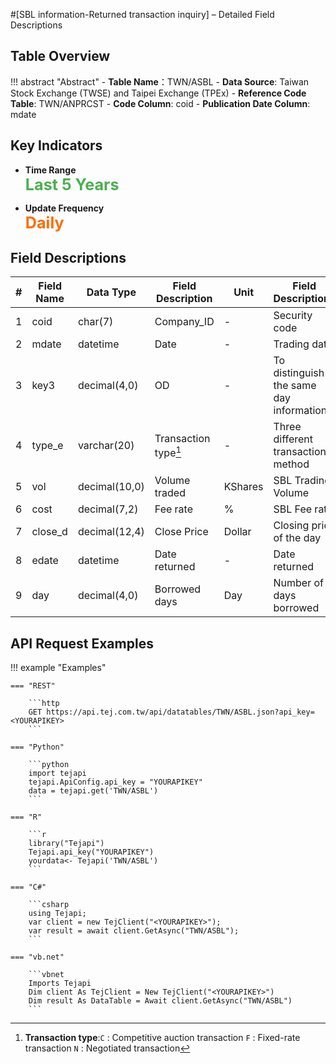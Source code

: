 #[SBL information-Returned transaction inquiry] – Detailed Field Descriptions


## Table Overview

!!! abstract "Abstract"
    - **Table Name**：TWN/ASBL
    - **Data Source**: Taiwan Stock Exchange (TWSE) and Taipei Exchange (TPEx)
    - **Reference Code Table**: TWN/ANPRCST
    - **Code Column**: coid
    - **Publication Date Column**: mdate

## Key Indicators

<div class="grid cards grid-3" markdown>

- __Time Range__  
  **<span style="font-size: 1.8em; color: #4caf50;">Last 5 Years</span>**

- __Update Frequency__  
  **<span style="font-size: 1.8em; color: #ff6d00;">Daily</span>**

</div>



## Field Descriptions

| #   | Field Name   | Data Type     | Field Description	                       | Unit     | Field Descriptions                                                                     |
|-----|-------------|----------------|------------------|----------|--------------------------------------|
| 1   | coid        | char(7)        | Company_ID       | -        | Security code                        |
| 2   | mdate       | datetime       | Date             | -        | Trading data                         |
| 3   | key3        | decimal(4,0)   | OD               | -        | To distinguish the same day information |
| 4   | type_e      | varchar(20)    | Transaction type[^1] | -        | Three different transaction method   |
| 5   | vol         | decimal(10,0)  | Volume traded    | KShares  | SBL Trading Volume                   |
| 6   | cost        | decimal(7,2)   | Fee rate         | %        | SBL Fee rate                         |
| 7   | close_d     | decimal(12,4)  | Close Price      | Dollar   | Closing price of the day             |
| 8   | edate       | datetime       | Date returned    | -        | Date returned                        |
| 9   | day         | decimal(4,0)   | Borrowed days    | Day      | Number of days borrowed              |

[^1]:**Transaction type**:`C` : Competitive auction transaction `F` : Fixed-rate transaction `N` : Negotiated transaction


## API Request Examples

!!! example "Examples"

    === "REST"
    
        ```http
        GET https://api.tej.com.tw/api/datatables/TWN/ASBL.json?api_key=<YOURAPIKEY>
        ```
    
    === "Python"
    
        ```python
        import tejapi
        tejapi.ApiConfig.api_key = "YOURAPIKEY"
        data = tejapi.get('TWN/ASBL')
        ```
    
    === "R"
    
        ```r
        library("Tejapi")
        Tejapi.api_key("YOURAPIKEY")
        yourdata<- Tejapi('TWN/ASBL')
        ```
    
    === "C#"
    
        ```csharp
        using Tejapi;
        var client = new TejClient("<YOURAPIKEY>");
        var result = await client.GetAsync("TWN/ASBL");
        ```
    
    === "vb.net"
    
        ```vbnet
        Imports Tejapi
        Dim client As TejClient = New TejClient("<YOURAPIKEY>")
        Dim result As DataTable = Await client.GetAsync("TWN/ASBL")
        ```



